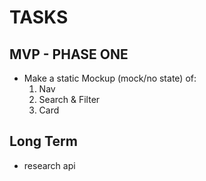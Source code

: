 # TASKS

## MVP - PHASE ONE
- Make a static Mockup (mock/no state) of:
  1) Nav
  2) Search & Filter
  3) Card

## Long Term
- research api